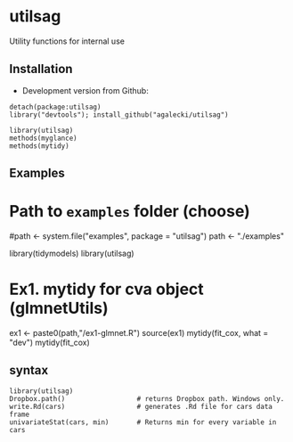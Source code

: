 # utilsag

Utility functions for internal use

## Installation

* Development version from Github:
```
detach(package:utilsag)
library("devtools"); install_github("agalecki/utilsag")

library(utilsag)
methods(myglance)
methods(mytidy)

```

## Examples

# Path to `examples` folder (choose)
#path <- system.file("examples", package = "utilsag")
path <- "./examples"

library(tidymodels)
library(utilsag)

# Ex1. mytidy for cva object (glmnetUtils)
ex1 <- paste0(path,"/ex1-glmnet.R")
source(ex1)
mytidy(fit_cox, what = "dev")
mytidy(fit_cox)

## syntax

```
library(utilsag)
Dropbox.path()                  # returns Dropbox path. Windows only.
write.Rd(cars)                  # generates .Rd file for cars data frame
univariateStat(cars, min)       # Returns min for every variable in cars
```
